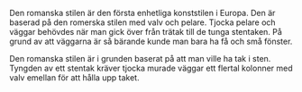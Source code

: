 Den romanska stilen är den första enhetliga konststilen i Europa. Den är baserad på den romerska stilen med valv och pelare. Tjocka pelare och väggar behövdes när man gick över från trätak till de tunga stentaken. På grund av att väggarna är så bärande kunde man bara ha få och små fönster.

Den romanska stilen är i grunden baserat på att man ville ha tak i sten. Tyngden av ett stentak kräver tjocka murade väggar ett flertal kolonner med valv emellan för att hålla upp taket.